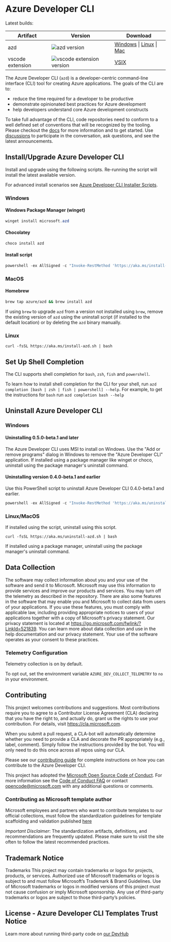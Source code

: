 # Azure Developer CLI

Latest builds:

| Artifact  | Version | Download |
| ------- | ------- | -------- |
| azd | ![azd version](https://img.shields.io/endpoint?url=https%3A%2F%2Fazuresdkartifacts.z5.web.core.windows.net%2Fazd%2Fstandalone%2Flatest%2Fshield.json) | [Windows](https://azuresdkartifacts.z5.web.core.windows.net/azd/standalone/latest/azd-windows-amd64.zip) &vert; [Linux](https://azuresdkartifacts.z5.web.core.windows.net/azd/standalone/latest/azd-linux-amd64.tar.gz) &vert; [Mac](https://azuresdkartifacts.z5.web.core.windows.net/azd/standalone/latest/azd-darwin-amd64.zip) |
| vscode extension | ![vscode extension version](https://img.shields.io/endpoint?url=https%3A%2F%2Fazuresdkartifacts.z5.web.core.windows.net%2Fazd%2Fvscode%2Flatest%2Fshield.json) | [VSIX](https://marketplace.visualstudio.com/items?itemName=ms-azuretools.azure-dev) |

The Azure Developer CLI (`azd`) is a developer-centric command-line interface (CLI) tool for creating Azure applications. The goals of the CLI are to:

- reduce the time required for a developer to be productive
- demonstrate opinionated best practices for Azure development
- help developers understand core Azure development constructs

To take full advantage of the CLI, code repositories need to conform to a well defined set of conventions that will be recognized by the tooling. Please checkout the [docs](https://aka.ms/azd) for more information and to get started. Use [discussions](https://github.com/Azure/azure-dev/discussions) to participate in the conversation, ask questions, and see the latest announcements.

## Install/Upgrade Azure Developer CLI

Install and upgrade using the following scripts. Re-running the script will install the latest available version.

For advanced install scenarios see [Azure Developer CLI Installer Scripts](cli/installer/README.md).

### Windows

#### Windows Package Manager (winget)

```powershell
winget install microsoft.azd
```

#### Chocolatey

```powershell
choco install azd
```

#### Install script

```powershell
powershell -ex AllSigned -c "Invoke-RestMethod 'https://aka.ms/install-azd.ps1' | Invoke-Expression"
```
### MacOS

#### Homebrew

```bash
brew tap azure/azd && brew install azd
```

If using `brew` to upgrade `azd` from a version not installed using `brew`, remove the existing version of `azd` using the uninstall script (if installed to the default location) or by deleting the `azd` binary manually.

### Linux

```
curl -fsSL https://aka.ms/install-azd.sh | bash
```

## Set Up Shell Completion

The CLI supports shell completion for `bash`, `zsh`, `fish` and `powershell`.

To learn how to install shell completion for the CLI for your shell, run `azd completion [bash | zsh | fish | powershell] --help`.
For example, to get the instructions for `bash` run `azd completion bash --help`

## Uninstall Azure Developer CLI

### Windows

#### Uninstalling 0.5.0-beta.1 and later

The Azure Developer CLI uses MSI to install on Windows. Use the "Add or remove programs" dialog in Windows to remove the "Azure Developer CLI" application. If installed using a package manager like winget or choco, uninstall using the package manager's uninstall command.

#### Uninstalling version 0.4.0-beta.1 and earlier

Use this PowerShell script to uninstall Azure Developer CLI 0.4.0-beta.1 and earlier.

```powershell
powershell -ex AllSigned -c "Invoke-RestMethod 'https://aka.ms/uninstall-azd.ps1' | Invoke-Expression"
```

### Linux/MacOS

If installed using the script, uninstall using this script.

```
curl -fsSL https://aka.ms/uninstall-azd.sh | bash
```

If installed using a package manager, uninstall using the package manager's uninstall command.

## Data Collection

The software may collect information about you and your use of the software and send it to Microsoft. Microsoft may use this information to provide services and improve our products and services. You may turn off the telemetry as described in the repository. There are also some features in the software that may enable you and Microsoft to collect data from users of your applications. If you use these features, you must comply with applicable law, including providing appropriate notices to users of your applications together with a copy of Microsoft's privacy statement. Our privacy statement is located at https://go.microsoft.com/fwlink/?LinkId=521839. You can learn more about data collection and use in the help documentation and our privacy statement. Your use of the software operates as your consent to these practices.

### Telemetry Configuration

Telemetry collection is on by default.

To opt out, set the environment variable `AZURE_DEV_COLLECT_TELEMETRY` to `no` in your environment.

## Contributing

This project welcomes contributions and suggestions.  Most contributions require you to agree to a
Contributor License Agreement (CLA) declaring that you have the right to, and actually do, grant us
the rights to use your contribution. For details, visit https://cla.microsoft.com.

When you submit a pull request, a CLA-bot will automatically determine whether you need to provide
a CLA and decorate the PR appropriately (e.g., label, comment). Simply follow the instructions
provided by the bot. You will only need to do this once across all repos using our CLA.

Please see our [contributing guide](cli/azd/CONTRIBUTING.md) for complete instructions on how you can contribute to the Azure Developer CLI.

This project has adopted the [Microsoft Open Source Code of Conduct](https://opensource.microsoft.com/codeofconduct/).
For more information see the [Code of Conduct FAQ](https://opensource.microsoft.com/codeofconduct/faq/) or
contact [opencode@microsoft.com](mailto:opencode@microsoft.com) with any additional questions or comments.

### Contributing as Microsoft template author

Microsoft employees and partners who want to contribute templates to our official collections, must follow the standardization guidelines for template scaffolding and validation published [here](https://github.com/Azure-Samples/azd-template-artifacts)

*Important Disclaimer*: The standardization artifacts, definitions, and recommendations are frequently updated. Please make sure to visit the site often to follow the latest recommended practices.

## Trademark Notice

Trademarks This project may contain trademarks or logos for projects, products, or services. Authorized use of Microsoft trademarks or logos is subject to and must follow Microsoft’s Trademark & Brand Guidelines. Use of Microsoft trademarks or logos in modified versions of this project must not cause confusion or imply Microsoft sponsorship. Any use of third-party trademarks or logos are subject to those third-party’s policies.

## License - Azure Developer CLI Templates Trust Notice
Learn more about running third-party code on [our DevHub](https://learn.microsoft.com/azure/developer/azure-developer-cli/azd-templates#guidelines-for-using-azd-templates)
